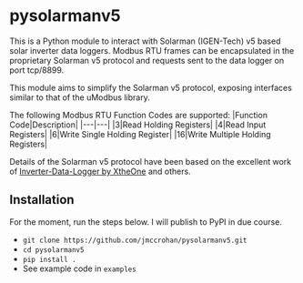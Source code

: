 # pysolarmanv5

This is a Python module to interact with Solarman (IGEN-Tech) v5 based solar
inverter data loggers. Modbus RTU frames can be encapsulated in the proprietary
Solarman v5 protocol and requests sent to the data logger on port tcp/8899.

This module aims to simplify the Solarman v5 protocol, exposing interfaces
similar to that of the uModbus library.

The following Modbus RTU Function Codes are supported:
|Function Code|Description|
|---|---|
|3|Read Holding Registers|
|4|Read Input Registers|
|6|Write Single Holding Register|
|16|Write Multiple Holding Registers|

Details of the Solarman v5 protocol have been based on the excellent work of
[Inverter-Data-Logger by XtheOne](https://github.com/XtheOne/Inverter-Data-Logger/)
and others.

## Installation

For the moment, run the steps below. I will publish to PyPI in due course.

- `git clone https://github.com/jmccrohan/pysolarmanv5.git`
- `cd pysolarmanv5`
- `pip install .`
- See example code in `examples`
